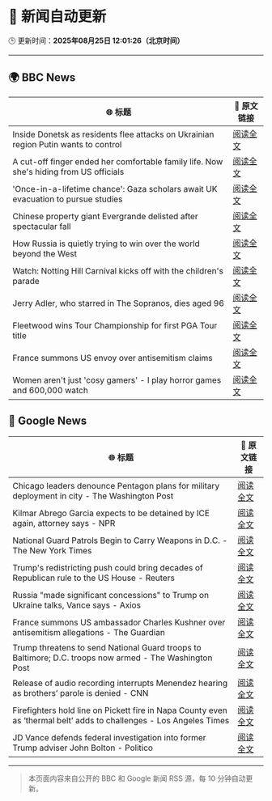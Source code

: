 # 🧠 新闻自动更新

🕒 更新时间：**2025年08月25日 12:01:26（北京时间）**

---

## 🌍 BBC News

| 🌐 标题 | 🔗 原文链接 |
|--------|-------------|
| Inside Donetsk as residents flee attacks on Ukrainian region Putin wants to control | [阅读全文](https://www.bbc.com/news/articles/c209yn1ygz6o?at_medium=RSS&at_campaign=rss) |
| A cut-off finger ended her comfortable family life. Now she's hiding from US officials | [阅读全文](https://www.bbc.com/news/articles/cvg4kd385e4o?at_medium=RSS&at_campaign=rss) |
| 'Once-in-a-lifetime chance': Gaza scholars await UK evacuation to pursue studies | [阅读全文](https://www.bbc.com/news/articles/cx2x16y2ppro?at_medium=RSS&at_campaign=rss) |
| Chinese property giant Evergrande delisted after spectacular fall | [阅读全文](https://www.bbc.com/news/articles/c14g7r44566o?at_medium=RSS&at_campaign=rss) |
| How Russia is quietly trying to win over the world beyond the West | [阅读全文](https://www.bbc.com/news/articles/cm2vr37yd4no?at_medium=RSS&at_campaign=rss) |
| Watch: Notting Hill Carnival kicks off with the children's parade | [阅读全文](https://www.bbc.com/news/videos/cm2krzrz2xgo?at_medium=RSS&at_campaign=rss) |
| Jerry Adler, who starred in The Sopranos, dies aged 96 | [阅读全文](https://www.bbc.com/news/articles/c36jyp6w32go?at_medium=RSS&at_campaign=rss) |
| Fleetwood wins Tour Championship for first PGA Tour title | [阅读全文](https://www.bbc.com/sport/golf/articles/cx2xdjxwv4no?at_medium=RSS&at_campaign=rss) |
| France summons US envoy over antisemitism claims | [阅读全文](https://www.bbc.com/news/articles/cq58102wz47o?at_medium=RSS&at_campaign=rss) |
| Women aren't just 'cosy gamers' - I play horror games and 600,000 watch | [阅读全文](https://www.bbc.com/news/articles/cm21xy23npyo?at_medium=RSS&at_campaign=rss) |

## 📰 Google News

| 🌐 标题 | 🔗 原文链接 |
|--------|-------------|
| Chicago leaders denounce Pentagon plans for military deployment in city - The Washington Post | [阅读全文](https://news.google.com/rss/articles/CBMiiwFBVV95cUxOTDJhZG1HZHdTZVhRLWZDbjlfVmp4ZDJMY1pDbnlmSzlkRTI3V3VjclZwUndNX1RwOWNLZmExWHY5d21mOFJoMjlzY3k0Z3V4NXlYUkJVNDlPZEp3Z3pSWVJ2dTFqWk9XcGpJamYxM1dpUjYxRWY3dElGZXFCblpUcW1DanF0MlJ4aThJ?oc=5) |
| Kilmar Abrego Garcia expects to be detained by ICE again, attorney says - NPR | [阅读全文](https://news.google.com/rss/articles/CBMirwFBVV95cUxNQThWWmFRZkxfR3lhU2lNNFNCV0pxN3VKR3gzRkRKNzVINFpCRjM1WXpuZ010Y05SVDNtWVpSN1h3T2xNX052eTcyb0g0TGN2NFUxX1pmOVhtUXJNOGw1cG45UGVnMVNoNURPUENpN1VSc2JFOFEzR19JbEVzbUVLeU5yaWc3RlhNTm5vRnBWUUEzanVXUnN1SGpEcldMMHdLSUM2V2NZM09Kb1BJckpJ?oc=5) |
| National Guard Patrols Begin to Carry Weapons in D.C. - The New York Times | [阅读全文](https://news.google.com/rss/articles/CBMiigFBVV95cUxQel9OejB5ME9uUk5fdVRZd1lHWVlfTjBSVzNrVTdhMHlBSUo2NzBnQ3UzWTh6UU5HM1RFRG5XRTVYcHZuRTF4S0YxSmZrZktUSmM0TGpJclBNU1NnODhhV2JRZnFqYmpMODA0al9KVU1kS3pKbGpfTnA2dXVsT2dPNUpuRmpzWloxUlE?oc=5) |
| Trump's redistricting push could bring decades of Republican rule to the US House - Reuters | [阅读全文](https://news.google.com/rss/articles/CBMitgFBVV95cUxNWjhra0pRc0FkM2pFYjRvRHJiQUtPdEVKRW1IM2gtSnpoTzBoQkpSSlhYdlAza291SHlYVnY3U2xPUzVWZkowOGNFXy1OV3YxU3Vibk4xUlp5SHVLcXYzYjJEVzN0bm4yQ2VwelFfX05meWNxWWd1Qjk0WlJ1Y1E3eExOLVlySHQ5TDZmNVpUN281Tmp0X3YtZzJpbEtYV3l4am9tMV9GN0Z1RU9BdXB5TW1salZBZw?oc=5) |
| Russia "made significant concessions" to Trump on Ukraine talks, Vance says - Axios | [阅读全文](https://news.google.com/rss/articles/CBMic0FVX3lxTE5XLXdrZU1naE1ocnhJZlhXSDREZG9CWTduTXRPVzhaNWUxMXBtSC16N1R2RTBwUGdyTW1HWDZ4eDc3cUI3em4wSTMtcE85VGo0M3F3WU8yS3B5OVZnS29TbjUtUmJlRU9nV19rbDBhbVJjNGM?oc=5) |
| France summons US ambassador Charles Kushner over antisemitism allegations - The Guardian | [阅读全文](https://news.google.com/rss/articles/CBMioAFBVV95cUxQaVhxb0pkZUdVNU5PendrUThSb0FLMXV6emptRE9zcE5XcndIWUVwaW1vbWlsSEJIZ0pGUFdUWkFJSDdia0diNkxWb1JCUTB6eHBzeTFZM3VqYXVuYUV5T2FXeWtFWUhfbHBMNUxXeElQRGRqTUFtVWxKeXV5N2pBOWRYem9CV3AzeWJXX2dCSHZXVE9PSVAyMlhrT2pJUzc1?oc=5) |
| Trump threatens to send National Guard troops to Baltimore; D.C. troops now armed - The Washington Post | [阅读全文](https://news.google.com/rss/articles/CBMijAFBVV95cUxOb3BRQUppM18wODVYTm5zTnJyOGRwXzkyR1d2dkgzYVFVZGRvX3lEV3dzM1JVaXYtWG4tb1dyLUZ0VUxvdWJRNHluZVFBQ1VjeF93N1g4ek9JN3J3Y2F1THFEc3Z4dHZ6ZnZYS0dUa3hZT293dnNsbEZiT0Q5dTJRdmxGeldwbnhfSGQ0WQ?oc=5) |
| Release of audio recording interrupts Menendez hearing as brothers’ parole is denied - CNN | [阅读全文](https://news.google.com/rss/articles/CBMieEFVX3lxTE9LY2UxaXQtNXlsSk9kQ2xyYUdhWkhNYVFhUjNRRUxaQXNCUUFEUFl3Uk9BTDdaXzg1VXlyZzh5cnlYbWJJeGFPQnYyZFFyMjFVZm9zU3gyb3BQdzE4VTFOd3ZORlYtYmhyQlhNdl9NRHJHMksxdm5GTg?oc=5) |
| Firefighters hold line on Pickett fire in Napa County even as ‘thermal belt’ adds to challenges - Los Angeles Times | [阅读全文](https://news.google.com/rss/articles/CBMiggFBVV95cUxQeDkwc0NxaEZDOEVpdWhnYjRkdnViZDUyRERXTl8wYmh2MkJmMGxZNER2a2hIbkFuQWhpQ3hONGpHYnExLVMtb0UxVTdFQTJlRUg4bEZkYloycjZWWnZiNUlXUHJ3enhhOGx6WDR3a2FXY2xDd05Iamx0UWxPVllvYkxR?oc=5) |
| JD Vance defends federal investigation into former Trump adviser John Bolton - Politico | [阅读全文](https://news.google.com/rss/articles/CBMiekFVX3lxTE9uTVEwV0lYdTI3ZzdLZVZCRG9mc1VkTzlsLUJ3T2tlX2lpYlVqdXVEa2RHZG1nZVU3V0dSeWJqUEs2VTBaTzIzV3BDanpoUkRVRnlBaFFmVHZIbnNUVXAtc01uUGYtb0xKbjBBOVNMZjJJNVRtbHEtdjVn?oc=5) |

---
> 本页面内容来自公开的 BBC 和 Google 新闻 RSS 源，每 10 分钟自动更新。